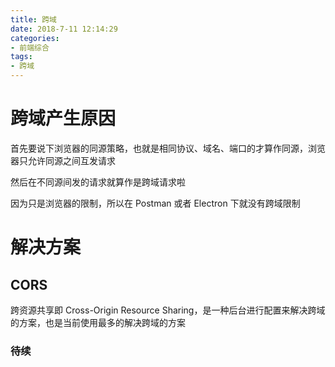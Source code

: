 ```yaml
---
title: 跨域
date: 2018-7-11 12:14:29
categories:
- 前端综合
tags:
- 跨域
---
```


# 跨域产生原因

首先要说下浏览器的同源策略，也就是相同协议、域名、端口的才算作同源，浏览器只允许同源之间互发请求

然后在不同源间发的请求就算作是跨域请求啦

因为只是浏览器的限制，所以在 Postman 或者 Electron 下就没有跨域限制

<!-- more -->

# 解决方案

## CORS

跨资源共享即 Cross-Origin Resource Sharing，是一种后台进行配置来解决跨域的方案，也是当前使用最多的解决跨域的方案

### 待续
